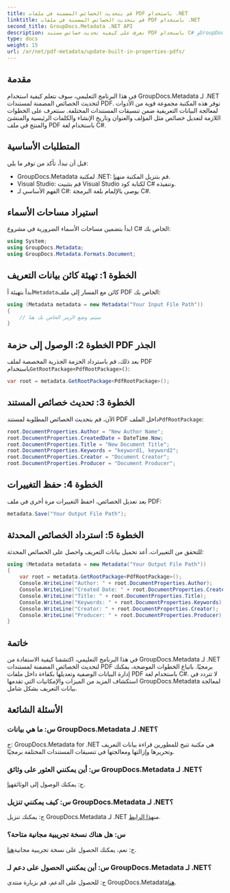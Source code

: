 ```yaml
---
title: قم بتحديث الخصائص المضمنة في ملفات PDF باستخدام .NET
linktitle: قم بتحديث الخصائص المضمنة في ملفات PDF باستخدام .NET
second_title: GroupDocs.Metadata .NET API
description: تعرف على كيفية تحديث خصائص مستند PDF باستخدام C# وGroupDocs.Metadata لـ .NET. قم بتعديل المؤلف والعنوان والكلمات الرئيسية والمزيد برمجياً.
type: docs
weight: 15
url: /ar/net/pdf-metadata/update-built-in-properties-pdfs/
---
```

## مقدمة
في هذا البرنامج التعليمي، سوف نتعلم كيفية استخدام GroupDocs.Metadata لـ .NET لتحديث الخصائص المضمنة لمستندات PDF. توفر هذه المكتبة مجموعة قوية من الأدوات لمعالجة البيانات التعريفية ضمن تنسيقات المستندات المختلفة. سنتعرف على الخطوات اللازمة لتعديل خصائص مثل المؤلف والعنوان وتاريخ الإنشاء والكلمات الرئيسية والمنشئ والمنتج في ملف PDF باستخدام لغة C#.
## المتطلبات الأساسية
قبل أن نبدأ، تأكد من توفر ما يلي:
-  GroupDocs.Metadata لمكتبة .NET: قم بتنزيل المكتبة من[هنا](https://releases.groupdocs.com/metadata/net/).
- Visual Studio: قم بتثبيت Visual Studio لكتابة كود C# وتنفيذه.
- الفهم الأساسي لـ C#: يوصى بالإلمام بلغة البرمجة C#.

## استيراد مساحات الأسماء
ابدأ بتضمين مساحات الأسماء الضرورية في مشروع C# الخاص بك:
```csharp
using System;
using GroupDocs.Metadata;
using GroupDocs.Metadata.Formats.Document;
```
## الخطوة 1: تهيئة كائن بيانات التعريف
 ابدأ بتهيئة أ`Metadata`كائن مع المسار إلى ملف PDF الخاص بك:
```csharp
using (Metadata metadata = new Metadata("Your Input File Path"))
{
    // سيتم وضع الرمز الخاص بك هنا
}
```
## الخطوة 2: الوصول إلى حزمة PDF الجذر
 بعد ذلك، قم باسترداد الحزمة الجذرية المخصصة لملف PDF باستخدام`GetRootPackage<PdfRootPackage>()`:
```csharp
var root = metadata.GetRootPackage<PdfRootPackage>();
```
## الخطوة 3: تحديث خصائص المستند
 الآن، قم بتحديث الخصائص المطلوبة لمستند PDF داخل الملف`PdfRootPackage`:
```csharp
root.DocumentProperties.Author = "New Author Name";
root.DocumentProperties.CreatedDate = DateTime.Now;
root.DocumentProperties.Title = "New Document Title";
root.DocumentProperties.Keywords = "keyword1, keyword2";
root.DocumentProperties.Creator = "Document Creator";
root.DocumentProperties.Producer = "Document Producer";
```
## الخطوة 4: حفظ التغييرات
بعد تعديل الخصائص، احفظ التغييرات مرة أخرى في ملف PDF:
```csharp
metadata.Save("Your Output File Path");
```
## الخطوة 5: استرداد الخصائص المحدثة
للتحقق من التغييرات، أعد تحميل بيانات التعريف واحصل على الخصائص المحدثة:
```csharp
using (Metadata metadata = new Metadata("Your Output File Path"))
{
    var root = metadata.GetRootPackage<PdfRootPackage>();
    Console.WriteLine("Author: " + root.DocumentProperties.Author);
    Console.WriteLine("Created Date: " + root.DocumentProperties.CreatedDate);
    Console.WriteLine("Title: " + root.DocumentProperties.Title);
    Console.WriteLine("Keywords: " + root.DocumentProperties.Keywords);
    Console.WriteLine("Creator: " + root.DocumentProperties.Creator);
    Console.WriteLine("Producer: " + root.DocumentProperties.Producer);
}
```

## خاتمة
في هذا البرنامج التعليمي، اكتشفنا كيفية الاستفادة من GroupDocs.Metadata لـ .NET لتحديث الخصائص المضمنة لمستندات PDF برمجيًا. باتباع الخطوات الموضحة، يمكنك إدارة البيانات الوصفية وتعديلها بكفاءة داخل ملفات PDF باستخدام لغة C#. لا تتردد في استكشاف المزيد من الميزات والإمكانيات التي تقدمها GroupDocs.Metadata لمعالجة بيانات التعريف بشكل شامل.

## الأسئلة الشائعة
### س: ما هي بيانات GroupDocs.Metadata لـ .NET؟
ج: GroupDocs.Metadata for .NET هي مكتبة تتيح للمطورين قراءة بيانات التعريف وتحريرها وإزالتها ومعالجتها في تنسيقات المستندات المختلفة برمجيًا.
### س: أين يمكنني العثور على وثائق GroupDocs.Metadata لـ .NET؟
 ج: يمكنك الوصول إلى الوثائق[هنا](https://reference.groupdocs.com/metadata/net/).
### س: كيف يمكنني تنزيل GroupDocs.Metadata لـ .NET؟
 ج: يمكنك تنزيل GroupDocs.Metadata لـ .NET من[هذا الرابط](https://releases.groupdocs.com/metadata/net/).
### س: هل هناك نسخة تجريبية مجانية متاحة؟
 ج: نعم، يمكنك الحصول على نسخة تجريبية مجانية[هنا](https://releases.groupdocs.com/).
### س: أين يمكنني الحصول على دعم لـ GroupDocs.Metadata لـ .NET؟
 ج: للحصول على الدعم، قم بزيارة منتدى GroupDocs.Metadata[هنا](https://forum.groupdocs.com/c/metadata/14).